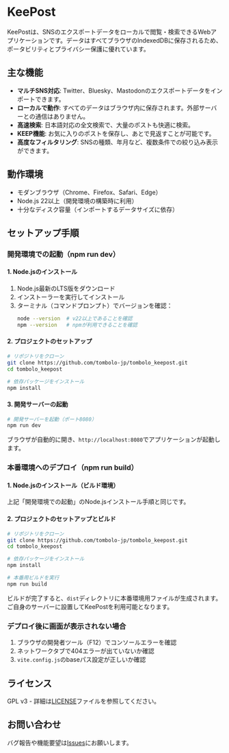 # KeePost

KeePostは、SNSのエクスポートデータをローカルで閲覧・検索できるWebアプリケーションです。データはすべてブラウザのIndexedDBに保存されるため、ポータビリティとプライバシー保護に優れています。

## 主な機能

- **マルチSNS対応**: Twitter、Bluesky、Mastodonのエクスポートデータをインポートできます。
- **ローカルで動作**: すべてのデータはブラウザ内に保存されます。外部サーバーとの通信はありません。
- **高速検索**: 日本語対応の全文検索で、大量のポストも快適に検索。
- **KEEP機能**: お気に入りのポストを保存し、あとで見返すことが可能です。
- **高度なフィルタリング**: SNSの種類、年月など、複数条件での絞り込み表示ができます。

## 動作環境

- モダンブラウザ（Chrome、Firefox、Safari、Edge）
- Node.js 22以上（開発環境の構築時に利用）
- 十分なディスク容量（インポートするデータサイズに依存）

## セットアップ手順

### 開発環境での起動（npm run dev）

#### 1. Node.jsのインストール

1. Node.js最新のLTS版をダウンロード
2. インストーラーを実行してインストール
3. ターミナル（コマンドプロンプト）でバージョンを確認：
   ```bash
   node --version  # v22以上であることを確認
   npm --version   # npmが利用できることを確認
   ```

#### 2. プロジェクトのセットアップ

```bash
# リポジトリをクローン
git clone https://github.com/tombolo-jp/tombolo_keepost.git
cd tombolo_keepost

# 依存パッケージをインストール
npm install
```

#### 3. 開発サーバーの起動

```bash
# 開発サーバーを起動（ポート8080）
npm run dev
```

ブラウザが自動的に開き、`http://localhost:8080`でアプリケーションが起動します。

### 本番環境へのデプロイ（npm run build）

#### 1. Node.jsのインストール（ビルド環境）

上記「開発環境での起動」のNode.jsインストール手順と同じです。

#### 2. プロジェクトのセットアップとビルド

```bash
# リポジトリをクローン
git clone https://github.com/tombolo-jp/tombolo_keepost.git
cd tombolo_keepost

# 依存パッケージをインストール
npm install

# 本番用ビルドを実行
npm run build
```

ビルドが完了すると、`dist`ディレクトリに本番環境用ファイルが生成されます。
ご自身のサーバーに設置してKeePostを利用可能となります。

### デプロイ後に画面が表示されない場合

1. ブラウザの開発者ツール（F12）でコンソールエラーを確認
2. ネットワークタブで404エラーが出ていないか確認
3. `vite.config.js`のbaseパス設定が正しいか確認

## ライセンス

GPL v3 - 詳細は[LICENSE](LICENSE)ファイルを参照してください。

## お問い合わせ

バグ報告や機能要望は[Issues](https://github.com/tombolo-jp/tombolo_keepost/issues)にお願いします。
